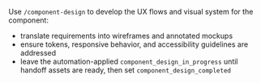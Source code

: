 Use `/component-design` to develop the UX flows and visual system for the component:

- translate requirements into wireframes and annotated mockups
- ensure tokens, responsive behavior, and accessibility guidelines are addressed
- leave the automation-applied `component_design_in_progress` until handoff assets are ready, then set `component_design_completed`
